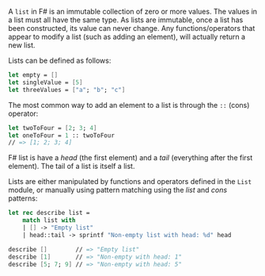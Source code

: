 A `list` in F# is an immutable collection of zero or more values. The values in a list must all have the same type. As lists are immutable, once a list has been constructed, its value can never change. Any functions/operators that appear to modify a list (such as adding an element), will actually return a new list.

Lists can be defined as follows:

```fsharp
let empty = []
let singleValue = [5]
let threeValues = ["a"; "b"; "c"]
```

The most common way to add an element to a list is through the `::` (cons) operator:

```fsharp
let twoToFour = [2; 3; 4]
let oneToFour = 1 :: twoToFour
// => [1; 2; 3; 4]
```

F# list is have a _head_ (the first element) and a _tail_ (everything after the first element). The tail of a list is itself a list.

Lists are either manipulated by functions and operators defined in the `List` module, or manually using pattern matching using the _list_ and _cons_ patterns:

```fsharp
let rec describe list =
    match list with
    | [] -> "Empty list"
    | head::tail -> sprintf "Non-empty list with head: %d" head

describe []        // => "Empty list"
describe [1]       // => "Non-empty with head: 1"
describe [5; 7; 9] // => "Non-empty with head: 5"
```